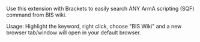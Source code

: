 Use this extension with Brackets to easily search ANY ArmA scripting (SQF) command from BIS wiki.

Usage: Highlight the keyword, right click, choose "BIS Wiki" and a new browser tab/window will open
in your default browser.